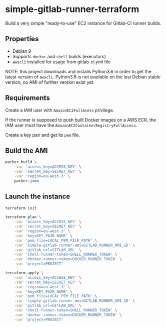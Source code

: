 # simple-gitlab-runner-terraform

Build a very simple "ready-to-use" EC2 instance for Gitlab-CI runner builds.

## Properties

 * Debian 9
 * Supports `docker` and `shell` builds (executors)
 * `awscli` installed for usage from gitlab-ci.yml file

NOTE: this project downloads and installs Python3.6 in order to get the latest version of `awscli`.
Python3.6 is not available on the last Debian stable version, no AMI of further version exist yet.

## Requirements

Create a IAM user with `AmazonEC2FullAcess` privilege.

If the runner is supposed to push built Docker images on a AWS ECR,
the IAM user must have the `AmazonEC2ContainerRegistryFullAccess`.

Create a key pair and get its `pem` file.

## Build the AMI

```sh
packer build \
    -var 'access_key=ACCESS_KEY' \
    -var 'secret_key=SECRET_KEY' \
    -var 'region=eu-west-3' \
    packer.json
```

## Launch the instance

```sh
terraform init

terraform plan \
    -var 'access_key=ACCESS_KEY' \
    -var 'secret_key=SECRET_KEY' \
    -var 'region=eu-west-3' \
    -var 'key=KEY_PAIR_NAME' \
    -var 'pem_file=LOCAL_PEM_FILE_PATH' \
    -var 'simple-gitlab-runner-ami=GITLAB_RUNNER_AMI_ID' \
    -var 'gitlab_url=GITLAB_URL' \
    -var 'shell-runner-token=SHELL_RUNNER_TOKEN' \
    -var 'docker-runner-token=DOCKER_RUNNER_TOKEN' \
    -var 'project=PROJECT'

terraform apply \
    -var 'access_key=ACCESS_KEY' \
    -var 'secret_key=SECRET_KEY' \
    -var 'region=eu-west-3' \
    -var 'key=KEY_PAIR_NAME' \
    -var 'pem_file=LOCAL_PEM_FILE_PATH' \
    -var 'simple-gitlab-runner-ami=GITLAB_RUNNER_AMI_ID' \
    -var 'gitlab_url=GITLAB_URL' \
    -var 'shell-runner-token=SHELL_RUNNER_TOKEN' \
    -var 'docker-runner-token=DOCKER_RUNNER_TOKEN' \
    -var 'project=PROJECT'
```
